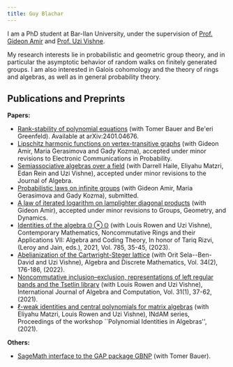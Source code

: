 ```yaml
---
title: Guy Blachar
---
```


I am a PhD student at Bar-Ilan University, under the supervision of [Prof. Gideon Amir](https://u.math.biu.ac.il/~amirgi/) and [Prof. Uzi Vishne](https://u.math.biu.ac.il/~vishneu/).

My research interests lie in probabilistic and geometric group theory, and in particular the asymptotic behavior of random walks on finitely generated groups. I am also interested in Galois cohomology and the theory of rings and algebras, as well as in general probability theory.

## Publications and Preprints

**Papers:**

* [Rank-stability of polynomial equations](https://arxiv.org/abs/2401.04676) (with Tomer Bauer and Be'eri Greenfeld). Available at arXiv:2401.04676.
* [Lipschitz harmonic functions on vertex-transitive graphs](https://arxiv.org/abs/2309.06247) (with Gideon Amir, Maria Gerasimova and Gady Kozma), accepted under minor revisions to Electronic Communications in Probability.
* [Semiassociative algebras over a field](http://arxiv.org/abs/2308.14653) (with Darrell Haile, Eliyahu Matzri, Edan Rein and Uzi Vishne), accepted under minor revisions to the Journal of Algebra.
* [Probabilistic laws on infinite groups](https://arxiv.org/abs/2304.09144) (with Gideon Amir, Maria Gerasimova and Gady Kozma), submitted.
* [A law of iterated logarithm on lamplighter diagonal products](https://arxiv.org/abs/2205.05553) (with Gideon Amir), accepted under minor revisions to Groups, Geometry, and Dynamics.
* [Identities of the algebra $\mathbb{O}\otimes\mathbb{O}$](https://www.ams.org/books/conm/785/) (with Louis Rowen and Uzi Vishne), Contemporary Mathematics, Noncommutative Rings and their Applications VII: Algebra and Coding Theory, In honor of Tariq Rizvi, (Leroy and Jain, eds.), 2021, Vol. 785, 35-45, (2023).
* [Abelianization of the Cartwright-Steger lattice](https://admjournal.luguniv.edu.ua/index.php/adm/article/view/1966) (with Orit Sela--Ben-David and Uzi Vishne), Algebra and Discrete Mathematics, Vol. 34(2), 176-186, (2022).
* [Noncommutative inclusion–exclusion, representations of left regular bands and the Tsetlin library‏](https://www.worldscientific.com/doi/abs/10.1142/S021819672150003X) (with Louis Rowen and Uzi Vishne), International Journal of Algebra and Computation, Vol. 31(1), 37-62, (2021).
* [$\ell$-weak identities and central polynomials for matrix algebras](https://link.springer.com/chapter/10.1007/978-3-030-63111-6_5) (with Eliyahu Matzri, Louis Rowen and Uzi Vishne), INdAM series, Proceedings of the workshop ``Polynomial Identities in Algebras'', (2021).

**Others:**

* [SageMath interface to the GAP package GBNP](https://gitlab.com/mathzeta2/gbnp) (with Tomer Bauer).
